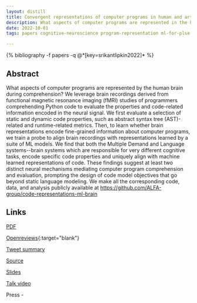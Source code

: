 ```yaml
---
layout: distill
title: Convergent representations of computer programs in human and artificial neural networks
description: What aspects of computer programs are represented in the human brain during program comprehension?
date: 2022-10-01
tags: papers cognitive-neuroscience program-representation ml-for-plse

---
```

<div class="publications">
    {% bibliography -f papers -q @*[key=srikantlipkin2022]* %}
</div>

## Abstract 
What aspects of computer programs are represented by the human brain during comprehension? 
We leverage brain recordings derived from functional magnetic resonance imaging (fMRI) studies of programmers comprehending Python code to evaluate the properties and code-related information encoded in the neural signal. 
We first evaluate a selection of static and dynamic code properties, such as abstract syntax tree (AST)-related and runtime-related metrics. Then, to learn whether brain representations encode fine-grained information about computer programs, we train a probe to align brain recordings with representations learned by a suite of ML models. 
We find that both the Multiple Demand and Language systems--brain systems which are responsible for very different cognitive tasks, encode specific code properties and uniquely align with machine learned representations of code. 
These findings suggest at least two distinct neural mechanisms mediating computer program comprehension and evaluation, prompting the design of code model objectives that go beyond static language modeling.
We make all the corresponding code, data, and analysis publicly available at https://github.com/ALFA-group/code-representations-ml-brain

## Links
[PDF](/assets/papers/neurips_22.pdf)

[Openreviews](https://openreview.net/forum?id=AqexjBWRQFx){:target="blank"}

[Tweet summary](https://twitter.com/ShashankSrikant/status/1592873884100923392)

[Source](https://github.com/ALFA-group/code-representations-ml-brain)

[Slides]()

[Talk video](https://neurips.cc/virtual/2022/poster/53867)

Press - 
